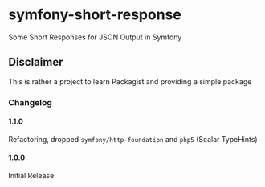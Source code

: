 # symfony-short-response
Some Short Responses for JSON Output in Symfony

## Disclaimer
This is rather a project to learn Packagist and providing a simple package

### Changelog
#### 1.1.0
Refactoring, dropped `symfony/http-foundation` and `php5` (Scalar TypeHints)

#### 1.0.0
Initial Release